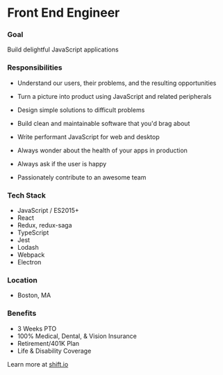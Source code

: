 # Front End Engineer

### Goal

Build delightful JavaScript applications

### Responsibilities

* Understand our users, their problems, and the resulting opportunities

* Turn a picture into product using JavaScript and related peripherals

* Design simple solutions to difficult problems

* Build clean and maintainable software that you'd brag about

* Write performant JavaScript for web and desktop

* Always wonder about the health of your apps in production

* Always ask if the user is happy

* Passionately contribute to an awesome team 


### Tech Stack
* JavaScript / ES2015+
* React
* Redux, redux-saga
* TypeScript
* Jest
* Lodash
* Webpack
* Electron

### Location
* Boston, MA

### Benefits
* 3 Weeks PTO
* 100% Medical, Dental, & Vision Insurance
* Retirement/401K Plan
* Life & Disability Coverage

Learn more at [shift.io](https://shift.io/)
